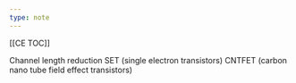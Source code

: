 ```yaml
---
type: note
---
```

[[CE TOC]]





Channel length reduction
SET (single electron transistors)
CNTFET (carbon nano tube field effect transistors)